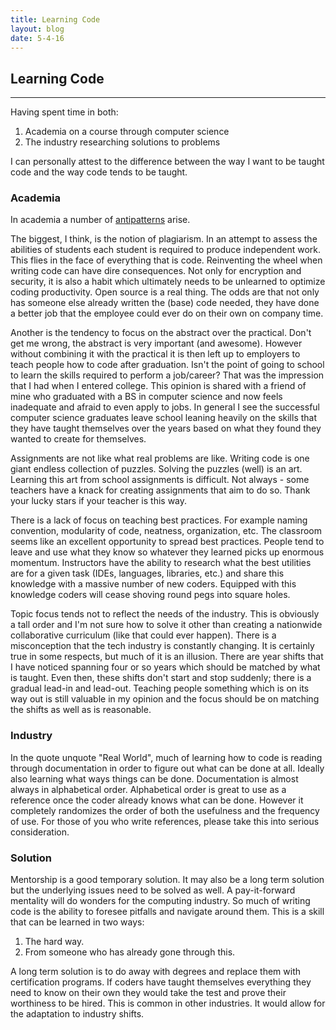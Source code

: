 ```yaml
---
title: Learning Code
layout: blog
date: 5-4-16
---
```

## Learning Code
------

Having spent time in both:

1. Academia on a course through computer science
2. The industry researching solutions to problems

I can personally attest to the difference between the way I want to be taught code and the way code tends to be taught.

### Academia

In academia a number of [antipatterns](https://en.wikipedia.org/wiki/Anti-pattern) arise.

The biggest, I think, is the notion of plagiarism. In an attempt to assess the abilities of students each student is required to produce independent work. This flies in the face of everything that is code. Reinventing the wheel when writing code can have dire consequences. Not only for encryption and security, it is also a habit which ultimately needs to be unlearned to optimize coding productivity. Open source is a real thing. The odds are that not only has someone else already written the (base) code needed, they have done a better job that the employee could ever do on their own on company time.

Another is the tendency to focus on the abstract over the practical. Don't get me wrong, the abstract is very important (and awesome). However without combining it with the practical it is then left up to employers to teach people how to code after graduation. Isn't the point of going to school to learn the skills required to perform a job/career? That was the impression that I had when I entered college. This opinion is shared with a friend of mine who graduated with a BS in computer science and now feels inadequate and afraid to even apply to jobs. In general I see the successful computer science graduates leave school leaning heavily on the skills that they have taught themselves over the years based on what they found they wanted to create for themselves.

Assignments are not like what real problems are like. Writing code is one giant endless collection of puzzles. Solving the puzzles (well) is an art. Learning this art from school assignments is difficult. Not always - some teachers have a knack for creating assignments that aim to do so. Thank your lucky stars if your teacher is this way.

There is a lack of focus on teaching best practices. For example naming convention, modularity of code, neatness, organization, etc. The classroom seems like an excellent opportunity to spread best practices. People tend to leave and use what they know so whatever they learned picks up enormous momentum. Instructors have the ability to research what the best utilities are for a given task (IDEs, languages, libraries, etc.) and share this knowledge with a massive number of new coders. Equipped with this knowledge coders will cease shoving round pegs into square holes.

Topic focus tends not to reflect the needs of the industry. This is obviously a tall order and I'm not sure how to solve it other than creating a nationwide collaborative curriculum (like that could ever happen). There is a misconception that the tech industry is constantly changing. It is certainly true in some respects, but much of it is an illusion. There are year shifts that I have noticed spanning four or so years which should be matched by what is taught. Even then, these shifts don't start and stop suddenly; there is a gradual lead-in and lead-out. Teaching people something which is on its way out is still valuable in my opinion and the focus should be on matching the shifts as well as is reasonable.

### Industry

In the quote unquote "Real World", much of learning how to code is reading through documentation in order to figure out what can be done at all. Ideally also learning what ways things can be done. Documentation is almost always in alphabetical order. Alphabetical order is great to use as a reference once the coder already knows what can be done. However it completely randomizes the order of both the usefulness and the frequency of use. For those of you who write references, please take this into serious consideration.

### Solution

Mentorship is a good temporary solution. It may also be a long term solution but the underlying issues need to be solved as well. A pay-it-forward mentality will do wonders for the computing industry. So much of writing code is the ability to foresee pitfalls and navigate around them. This is a skill that can be learned in two ways:

1. The hard way.
2. From someone who has already gone through this.

A long term solution is to do away with degrees and replace them with certification programs. If coders have taught themselves everything they need to know on their own they would take the test and prove their worthiness to be hired. This is common in other industries. It would allow for the adaptation to industry shifts.